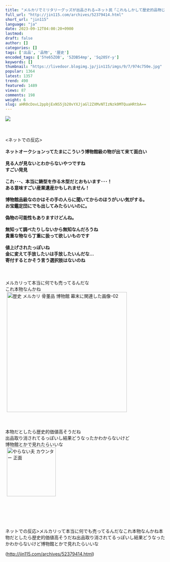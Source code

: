```yaml
---
title: "メルカリでミリタリーグッズが出品される→ネット民「これもしかして歴史的品物じゃね・・・？」 : オレ的ゲーム速報＠刃"
full_url: "http://jin115.com/archives/52379414.html"
short_url: "jin115"
language: "ja"
date: 2023-09-12T04:00:20+0900
lastmod: 
draft: false
author: []
categories: []
tags: ['出品', '品物', '歴史']
encoded_tags: ['5Ye65ZOB', '5ZOB54mp', '5q205Y-y']
keywords: []
thumbnail: "https://livedoor.blogimg.jp/jin115/imgs/9/7/974c750e.jpg"
popular: 1364
latest: 1357
trend: 490
featured: 1489
views: 87
comments: 198
weight: 6
slug: aHR0cDovL2ppbjExNS5jb20vYXJjaGl2ZXMvNTIzNzk0MTQuaHRtbA==
---
```


![](https://livedoor.blogimg.jp/jin115/imgs/9/7/974c750e.jpg)

<div><a name='more'></a> <br> <br> <ネットでの反応><br> <br> <b>ネットオークションってたまにこういう博物館級の物が出て来て面白い</b><br> <br> <b>見る人が見ないとわからないやつですね<br> すごい発見</b><br> <br> <b>これ･･･、本当に鋳型を作る木型だとおもいます･･･！<br> ある意味すごい産業遺産かもしれません！</b><br> <br> <b>博物館品級なのかはその手の人らに聞いてからのほうがいい気がする。<br> お宝鑑定団にでも出してみたらいいのに。</b><br> <br> <b>偽物の可能性もありますけどんね。</b><br> <br> <b>無知って調べたりしないから無知なんだろうね<br> 貴重な物なら丁重に扱って欲しいものです</b><br> <br> <b>値上げされたっぽいね<br> 金に変えて手放したいは手放したいんだな…<br> 寄付するとかそう言う選択肢はないのね</b><br> <br> <br> <br> メルカリって本当に何でも売ってるんだな<br> これ本物なんかね<br> <img src='https://livedoor.blogimg.jp/jin115/imgs/1/6/1612aea0.gif' width='378' border='0' hspace='5' class='pict' alt='歴史 メルカリ 骨董品 博物館 幕末に関連した画像-02'><br> <br> <br> <br> 本物だとしたら歴史的価値高そうだね<br> 出品取り消されてるっぽいし結果どうなったかわからないけど<br> 博物館とかで見れたらいいな<br> <img src='https://livedoor.blogimg.jp/jin115/imgs/1/8/18f2180e.gif' alt='やらない夫 カウンター 正面' width='154' border='0' hspace='5' class='pict'><br> <br> <br> <br> <br> <br> <p>ネットでの反応>メルカリって本当に何でも売ってるんだなこれ本物なんかね本物だとしたら歴史的価値高そうだね出品取り消されてるっぽいし結果どうなったかわからないけど博物館とかで見れたらいいな</p></div>

(http://jin115.com/archives/52379414.html)
